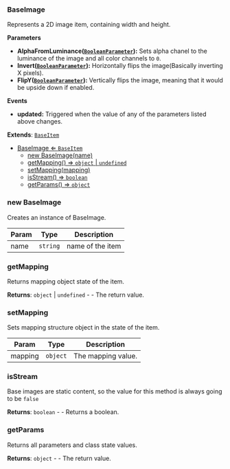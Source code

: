 <a name="BaseImage"></a>

### BaseImage 
Represents a 2D image item, containing width and height.

**Parameters**
* **AlphaFromLuminance([`BooleanParameter`](api/SceneTree/Parameters/BooleanParameter.md)):** Sets alpha chanel to the luminance of the image and all color channels to `0`.
* **Invert([`BooleanParameter`](api/SceneTree/Parameters/BooleanParameter.md)):** Horizontally flips the image(Basically inverting X pixels).
* **FlipY([`BooleanParameter`](api/SceneTree/Parameters/BooleanParameter.md)):** Vertically flips the image, meaning that it would be upside down if enabled.

**Events**
* **updated:** Triggered when the value of any of the parameters listed above changes.


**Extends**: <code>[BaseItem](api/SceneTree/BaseItem.md)</code>  

* [BaseImage ⇐ <code>BaseItem</code>](#BaseImage)
    * [new BaseImage(name)](#new-BaseImage)
    * [getMapping() ⇒ <code>object</code> \| <code>undefined</code>](#getMapping)
    * [setMapping(mapping)](#setMapping)
    * [isStream() ⇒ <code>boolean</code>](#isStream)
    * [getParams() ⇒ <code>object</code>](#getParams)

<a name="new_BaseImage_new"></a>

### new BaseImage
Creates an instance of BaseImage.


| Param | Type | Description |
| --- | --- | --- |
| name | <code>string</code> | name of the item |

<a name="BaseImage+getMapping"></a>

### getMapping
Returns mapping object state of the item.


**Returns**: <code>object</code> \| <code>undefined</code> - - The return value.  
<a name="BaseImage+setMapping"></a>

### setMapping
Sets mapping structure object in the state of the item.



| Param | Type | Description |
| --- | --- | --- |
| mapping | <code>object</code> | The mapping value. |

<a name="BaseImage+isStream"></a>

### isStream
Base images are static content, so the value for this method is always going to be `false`


**Returns**: <code>boolean</code> - - Returns a boolean.  
<a name="BaseImage+getParams"></a>

### getParams
Returns all parameters and class state values.


**Returns**: <code>object</code> - - The return value.  
